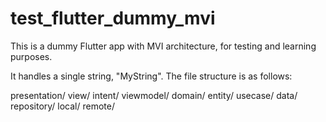 # test_flutter_dummy_mvi

This is a dummy Flutter app with MVI architecture, for testing and learning purposes.

It handles a single string, "MyString". The file structure is as follows:

presentation/
    view/
    intent/
    viewmodel/
domain/
    entity/
    usecase/
data/
    repository/
    local/
    remote/

